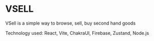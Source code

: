 # VSELL

VSell is a simple way to browse, sell, buy second hand goods

Technology used: React, Vite, ChakraUI, Firebase, Zustand, Node.js
